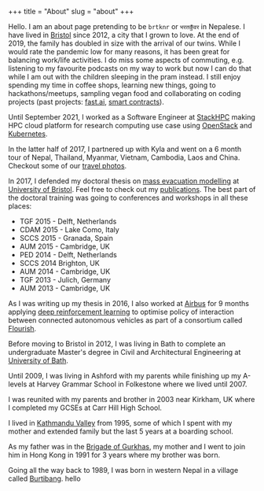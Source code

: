 +++
title = "About"
slug = "about"
+++

Hello. I am an about page pretending to be `brtknr` or `भरतकुँवर` in Nepalese. I
have lived in [Bristol][bristol] since 2012, a city that I grown to love. At
the end of 2019, the family has doubled in size with the arrival of our twins.
While I would rate the pandemic low for many reasons, it has been great for
balancing work/life activities. I do miss some aspects of commuting, e.g.
listening to my favourite podcasts on my way to work but now I can do that
while I am out with the children sleeping in the pram instead. I still enjoy
spending my time in coffee shops, learning new things, going to
hackathons/meetups, sampling vegan food and collaborating on coding projects
(past projects: [fast.ai][fastai], [smart contracts][strangelabs]).

Until September 2021, I worked as a Software Engineer at [StackHPC][stackhpc]
making HPC cloud platform for research computing use case using
[OpenStack][openstack] and [Kubernetes][kubernetes].

In the latter half of 2017, I partnered up with Kyla and went on a 6 month tour
of Nepal, Thailand, Myanmar, Vietnam, Cambodia, Laos and China. Checkout some
of our [travel photos][kylaandbharatinasia].

In 2017, I defended my doctoral thesis on [mass evacuation modelling][massevac]
at [University of Bristol][buncaer]. Feel free to check out my
[publications][scholar]. The best part of the doctoral training was going to
conferences and workshops in all these places:

- TGF 2015 - Delft, Netherlands
- CDAM 2015 - Lake Como, Italy
- SCCS 2015 - Granada, Spain
- AUM 2015 - Cambridge, UK
- PED 2014 - Delft, Netherlands
- SCCS 2014 Brighton, UK
- AUM 2014 - Cambridge, UK
- TGF 2013 - Julich, Germany
- AUM 2013 - Cambridge, UK

As I was writing up my thesis in 2016, I also worked at [Airbus][agi] for 9
months applying [deep reinforcement learning][drl] to optimise policy of
interaction between connected autonomous vehicles as part of a consortium
called [Flourish][flourish].

Before moving to Bristol in 2012, I was living in Bath to complete an
undergraduate Master's degree in Civil and Architectural Engineering at
[University of Bath][6east].

Until 2009, I was living in Ashford with my parents while finishing up my
A-levels at Harvey Grammar School in Folkestone where we lived until 2007.

I was reunited with my parents and brother in 2003 near Kirkham, UK where I
completed my GCSEs at Carr Hill High School.

I lived in [Kathmandu Valley][kunwar-bhawan] from 1995, some of which I spent
with my mother and extended family but the last 5 years at a boarding school.

As my father was in the [Brigade of Gurkhas][gurkhas], my mother and I went to
join him in Hong Kong in 1991 for 3 years where my brother was born.

Going all the way back to 1989, I was born in western Nepal in a village called
[Burtibang][burtibang]. hello

<div id="wcb" class="carbonbadge wcb-d"></div>
<script src="https://unpkg.com/website-carbon-badges@1.1.3/b.min.js" defer></script>

[kunwar-bhawan]: https://www.openstreetmap.org/way/326499217
[gurkhas]: https://www.army.mod.uk/who-we-are/corps-regiments-and-units/brigade-of-gurkhas
[burtibang]: https://www.openstreetmap.org/relation/5816730
[stackhpc]: https://www.stackhpc.com
[openstack]: https://www.openstack.org
[kubernetes]: https://www.kubernetes.io
[bristol]: https://www.openstreetmap.org/relation/5746665
[buncaer]: https://www.openstreetmap.org/way/326566712
[6east]: https://www.openstreetmap.org/way/87256470
[website]: https://brtknr.github.io
[osm]: http://openstreetmap.org
[massevac]: https://massevac.github.io
[flourish]: http://www.flourishmobility.com
[drl]: https://deepmind.com/blog/deep-reinforcement-learning
[agi]: https://www.linkedin.com/company/airbus-group-innovations
[scholar]: https://scholar.google.co.uk/citations?user=1j1MYeoAAAAJ
[fastai]: https://forums.fast.ai
[strangelabs]: https://github.com/strange-labs-uk
[kylaandbharatinasia]: https://www.instagram.com/explore/tags/kylaandbharatinasia/
